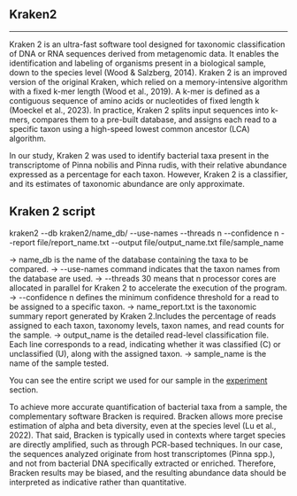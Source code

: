 ## Kraken2
-----------
Kraken 2 is an ultra-fast software tool designed for taxonomic classification of DNA or RNA sequences derived from metagenomic data. It enables the identification and labeling of organisms present in a biological sample, down to the species level (Wood & Salzberg, 2014).
Kraken 2 is an improved version of the original Kraken, which relied on a memory-intensive algorithm with a fixed k-mer length (Wood et al., 2019).
A k-mer is defined as a contiguous sequence of amino acids or nucleotides of fixed length k (Moeckel et al., 2023). In practice, Kraken 2 splits input sequences into k-mers, compares them to a pre-built database, and assigns each read to a specific taxon using a high-speed lowest common ancestor (LCA) algorithm.

In our study, Kraken 2 was used to identify bacterial taxa present in the transcriptome of Pinna nobilis and Pinna rudis, with their relative abundance expressed as a percentage for each taxon. However, Kraken 2 is a classifier, and its estimates of taxonomic abundance are only approximate. 

Kraken 2 script 
--
kraken2 --db kraken2/name_db/ --use-names --threads n --confidence n --report file/report_name.txt --output file/output_name.txt file/sample_name

-> name_db is the name of the database containing the taxa to be compared.
-> --use-names command indicates that the taxon names from the database are used.
-> --threads 30 means that n processor cores are allocated in parallel for Kraken 2 to accelerate the execution of the program.
-> --confidence n defines the minimum confidence threshold for a read to be assigned to a specific taxon.
-> name_report.txt is the taxonomic summary report generated by Kraken 2.Includes the percentage of reads assigned to each taxon, taxonomy levels, taxon names, and read counts for the sample.
-> output_name is the detailed read-level classification file. Each line corresponds to a read, indicating whether it was classified (C) or unclassified (U), along with the assigned taxon.
-> sample_name is the name of the sample tested.

You can see the entire script we used for our sample in the [experiment](./Experiment_01.md#experiment-script) section.

To achieve more accurate quantification of bacterial taxa from a sample, the complementary software Bracken is required.
Bracken allows more precise estimation of alpha and beta diversity, even at the species level (Lu et al., 2022). That said, Bracken is typically used in contexts where target species are directly amplified, such as through PCR-based techniques.
In our case, the sequences analyzed originate from host transcriptomes (Pinna spp.), and not from bacterial DNA specifically extracted or enriched. Therefore, Bracken results may be biased, and the resulting abundance data should be interpreted as indicative rather than quantitative.
